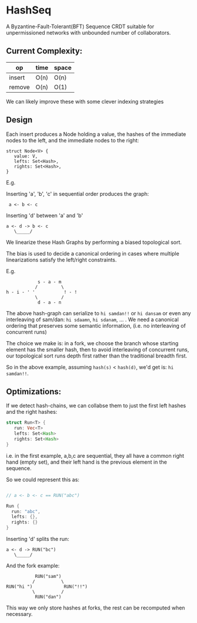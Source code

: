 # HashSeq

A Byzantine-Fault-Tolerant(BFT) Sequence CRDT suitable for unpermissioned networks with unbounded number of collaborators.

## Current Complexity:

|   op   | time | space |
|--------|------|-------|
| insert | O(n) | O(n)  |
| remove | O(n) | O(1)  |

We can likely improve these with some clever indexing strategies

## Design

Each insert produces a Node holding a value, the hashes of the immediate nodes to the left, and the immediate nodes to the right:

```
struct Node<V> {
   value: V,
   lefts: Set<Hash>,
   rights: Set<Hash>,
}
```
E.g.

Inserting 'a', 'b', 'c' in sequential order produces the graph:
```
 a <- b <- c
```

Inserting 'd' between 'a' and 'b'
```
a <- d -> b <- c
   \_____/
```

We linearize these Hash Graphs by performing a biased topological sort.

The bias is used to decide a canonical ordering in cases where multiple linearizations satisfy the left/right constraints.

E.g.
```
            s - a - m
           /         \
h - i - ' '           ! - !
           \         /
            d - a - n

```

The above hash-graph can serialize to `hi samdan!!` or `hi dansam` or even any interleaving of sam/dan: `hi sdaamn`, `hi sdanam`, ... . We need a canonical ordering that preserves some semantic information, (i.e. no interleaving of concurrent runs)

The choice we make is: in a fork, we choose the branch whose starting element has the smaller hash, then to avoid interleaving of concurrent runs, our topological sort runs depth first rather than the traditional breadth first.

So in the above example, assuming `hash(s)` < `hash(d)`, we'd get is: `hi samdan!!`.


## Optimizations:


If we detect hash-chains, we can collabse them to just the first left hashes and the right hashes:

```rust
struct Run<T> {
   run: Vec<T>
   lefts: Set<Hash>
   rights: Set<Hash>
}
```

i.e. in the first example, a,b,c are sequential, they all have a common right hand (empty set), and their left hand is the previous element in the sequence.

So we could represent this as:

```rust

// a <- b <- c == RUN("abc")

Run {
  run: "abc",
  lefts: {},
  rights: {}
}

```

Inserting 'd' splits the run:

```
a <- d -> RUN("bc")
   \_____/
```

And the fork example:

```
           RUN("sam")
          /          \
RUN("hi ")            RUN("!!")
          \          /
           RUN("dan")
```

This way we only store hashes at forks, the rest can be recomputed when necessary.
